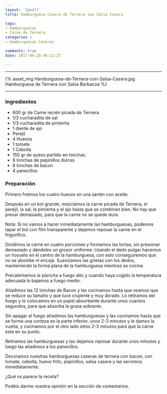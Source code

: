 ```yaml
---
layout: '[post]'
title: Hamburguesa Casera de Ternera con Salsa Casera

tags:
- Hamburguesas
- Carne de Ternera
categories :
- Hamburguesas Caseras

comments: true
date: 2017-09-28 06:12:27

---
```

---
{% asset_img Hamburguesa-de-Ternera-con-Salsa-Casera.jpg Hamburguesa de Ternera con Salsa Barbacoa %}


---


### Ingredientes

- 600 gr de Carne recién picada de Ternera
- 1/3 cucharadita de sal
- 1/3 cucharadita de pimienta
- 1 diente de ajo
- Perejil
- 4 Huevos
- 1 tomate
- 1 Cebolla
- 150 gr de queso partido en lonchas.
- 8 lonchas de pepinillos dulces
- 8 lonchas de bacon
- 4 panecillos

### Preparación

Primero freímos los cuatro huevos en una sartén con aceite.

Después en un bol grande, mezclamos la carne picada de Ternera, el perejil, la sal, la pimienta y el ajo hasta que se combinen bien. No
hay que presar demasiado, para que la carne no se quede dura.

Nota: Si no vamos a hacer inmediatamente las hamburguesas, podemos tapar el bol con film transparente y dejamos reposar la carne en el frigorífico.

Dividimos la carne en cuatro porciones y formamos las tortas, sin presionar demasiado y dándoles un grosor uniforme. Usando el dedo pulgar hacemos un hoyuelo en el centro de la hamburguesa, con esto conseguiremos que no se abombe ni encoja.
Suavizamos las grietas con los dedos, manteniendo la forma plana de la hamburguesa mientras se cocina.

Precalentamos la plancha a fuego alto y cuando haya cogido la temperatura adecuada lo bajamos a fuego medio.

Añadimos las 12 lonchas de Bacon y las cocinamos hasta que veamos que se reduce su tamaño y que luce crujiente y muy dorado. Lo retiramos del fuego y lo colocamos en un papel absorbente durante unos cuantos segundos, para que absorba la grasa sobrante.

Sin apagar el fuego añadimos las hamburguesas y las cocinamos hasta que se forme una corteza en la parte inferior, unos
2-3 minutos y le damos la vuelta, y cocinamos por el otro lado otros 2-3 minutos para que la carne este en su punto.

Retiramos las hamburguesas y las dejamos reposar durante unos minutos y luego las añadimos a los panecillos.

Decoramos nuestras hamburguesas caseras de ternera con bacon, con tomate, cebolla, huevo frito, pepinillos, salsa casera y las servimos inmediatamente.

¿Qué os parece la receta?

Podéis darme vuestra opinión en la sección de comentarios.
